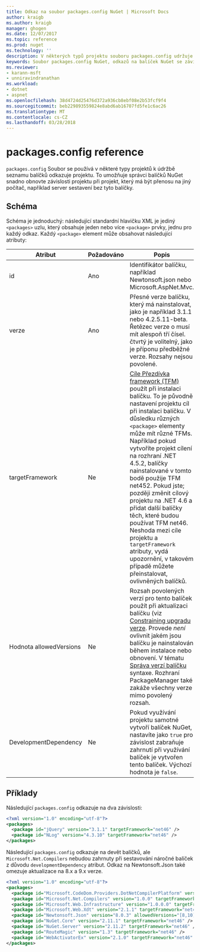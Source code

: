 ```yaml
---
title: Odkaz na soubor packages.config NuGet | Microsoft Docs
author: kraigb
ms.author: kraigb
manager: ghogen
ms.date: 12/07/2017
ms.topic: reference
ms.prod: nuget
ms.technology: ''
description: V některých typů projektu souboru packages.config udržuje seznam balíčky NuGet použité v projektu.
keywords: Soubor packages.config NuGet, odkazů na balíček NuGet se závislostí NuGet
ms.reviewer:
- karann-msft
- unniravindranathan
ms.workload:
- dotnet
- aspnet
ms.openlocfilehash: 38d4724d25476d372a936cb8ebf08e2b53fcf9f4
ms.sourcegitcommit: beb229893559824e8abd6ab16707fd5fe1c6ac26
ms.translationtype: MT
ms.contentlocale: cs-CZ
ms.lasthandoff: 03/28/2018
---
```

# <a name="packagesconfig-reference"></a>packages.config reference

`packages.config` Soubor se používá v některé typy projektů k údržbě seznamu balíčků odkazuje projektu. To umožňuje správci balíčků NuGet snadno obnovte závislosti projektu při projekt, který má být přenosu na jiný počítač, například server sestavení bez tyto balíčky.

## <a name="schema"></a>Schéma

Schéma je jednoduchý: následující standardní hlavičku XML je jediný `<packages>` uzlu, který obsahuje jeden nebo více `<package>` prvky, jednu pro každý odkaz. Každý `<package>` element může obsahovat následující atributy:

| Atribut | Požadováno | Popis |
| --- | --- | --- |
| id | Ano | Identifikátor balíčku, například Newtonsoft.json nebo Microsoft.AspNet.Mvc. | 
| verze | Ano | Přesné verze balíčku, který má nainstalovat, jako je například 3.1.1 nebo 4.2.5.11-beta. Řetězec verze o musí mít alespoň tří čísel. čtvrtý je volitelný, jako je příponu předběžné verze. Rozsahy nejsou povolené. | 
| targetFramework | Ne | [Cíle Přezdívka framework (TFM)](target-frameworks.md) použít při instalaci balíčku. To je původně nastavení projektu cíl při instalaci balíčku. V důsledku různých `<package>` elementy může mít různé TFMs. Například pokud vytvoříte projekt cílení na rozhraní .NET 4.5.2, balíčky nainstalované v tomto bodě použije TFM net452. Pokud jste; později změnit cílový projektu na .NET 4.6 a přidat další balíčky těch, které budou používat TFM net46. Neshoda mezi cíle projektu a `targetFramework` atributy, vydá upozornění, v takovém případě můžete přeinstalovat, ovlivněných balíčků. | 
| Hodnota allowedVersions | Ne | Rozsah povolených verzí pro tento balíček použít při aktualizaci balíčku (viz [Constraining upgradu verze](../consume-packages/reinstalling-and-updating-packages.md#constraining-upgrade-versions). Provede *není* ovlivnit jakém jsou balíčku je nainstalován během instalace nebo obnovení. V tématu [Správa verzí balíčku](../reference/package-versioning.md#version-ranges-and-wildcards) syntaxe. Rozhraní PackageManager také zakáže všechny verze mimo povolený rozsah. | 
| DevelopmentDependency | Ne | Pokud využívání projektu samotné vytvoří balíček NuGet, nastavíte jako `true` pro závislost zabraňuje zahrnutí při využívání balíček je vytvořen tento balíček. Výchozí hodnota je `false`. | 

## <a name="examples"></a>Příklady

Následující `packages.config` odkazuje na dva závislosti:

```xml
<?xml version="1.0" encoding="utf-8"?>
<packages>
  <package id="jQuery" version="3.1.1" targetFramework="net46" />
  <package id="NLog" version="4.3.10" targetFramework="net46" />
</packages>
```

Následující `packages.config` odkazuje na devět balíčků, ale `Microsoft.Net.Compilers` nebudou zahrnuty při sestavování náročné balíček z důvodu `developmentDependency` atribut. Odkaz na Newtonsoft.Json také omezuje aktualizace na 8.x a 9.x verze.

```xml
<?xml version="1.0" encoding="utf-8"?>
<packages>
  <package id="Microsoft.CodeDom.Providers.DotNetCompilerPlatform" version="1.0.0" targetFramework="net46" />
  <package id="Microsoft.Net.Compilers" version="1.0.0" targetFramework="net46" developmentDependency="true" />
  <package id="Microsoft.Web.Infrastructure" version="1.0.0.0" targetFramework="net46" />
  <package id="Microsoft.Web.Xdt" version="2.1.1" targetFramework="net46" />
  <package id="Newtonsoft.Json" version="8.0.3" allowedVersions="[8,10)" targetFramework="net46" />
  <package id="NuGet.Core" version="2.11.1" targetFramework="net46" />
  <package id="NuGet.Server" version="2.11.2" targetFramework="net46" />
  <package id="RouteMagic" version="1.3" targetFramework="net46" />
  <package id="WebActivatorEx" version="2.1.0" targetFramework="net46" />
</packages>
```
